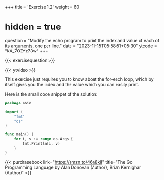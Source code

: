 +++
title = 'Exercise 1.2'
weight = 60
# hidden = true
question = "Modify the echo program to print the index and value of each of its arguments, one per line."
date = "2023-11-15T05:58:51+05:30"
ytcode = "kX_7OZYz73w"
+++

{{< exercisequestion >}}

{{< ytvideo >}}

This exercise just requires you to know about the for-each loop, which by itself gives you the index and the value which you can easily print.

Here is the small code snippet of the solution:

```go
package main

import (
	"fmt"
	"os"
)

func main() {
	for i, v := range os.Args {
		fmt.Println(i, v)
	}
}
```

{{< purchasebook link="https://amzn.to/46n8kiI" title="The Go Programming Language by Alan Donovan (Author), Brian Kernighan (Author)" >}}